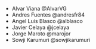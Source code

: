 - Alvar Viana @AlvarVG
- Andres Fuentes @andresfr84
- Angel Luis Blasco @alblasco
- Javier Celaya @jcelaya
- Jorge Maroto @marojor
- Sowji Karumuri @sowjikarumuri
